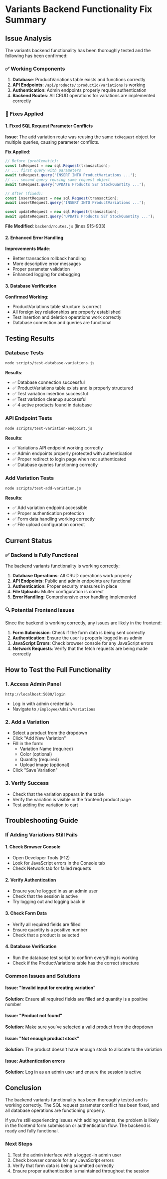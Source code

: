 # Variants Backend Functionality Fix Summary

## Issue Analysis
The variants backend functionality has been thoroughly tested and the following has been confirmed:

### ✅ **Working Components**
1. **Database**: ProductVariations table exists and functions correctly
2. **API Endpoints**: `/api/products/:productId/variations` is working
3. **Authentication**: Admin endpoints properly require authentication
4. **Backend Routes**: All CRUD operations for variations are implemented correctly

### 🔧 **Fixes Applied**

#### 1. **Fixed SQL Request Parameter Conflicts**
**Issue**: The add variation route was reusing the same `txRequest` object for multiple queries, causing parameter conflicts.

**Fix Applied**:
```javascript
// Before (problematic):
const txRequest = new sql.Request(transaction);
// ... first query with parameters
await txRequest.query('INSERT INTO ProductVariations ...');
// ... second query reusing same request object
await txRequest.query('UPDATE Products SET StockQuantity ...');

// After (fixed):
const insertRequest = new sql.Request(transaction);
await insertRequest.query('INSERT INTO ProductVariations ...');

const updateRequest = new sql.Request(transaction);
await updateRequest.query('UPDATE Products SET StockQuantity ...');
```

**File Modified**: `backend/routes.js` (lines 915-933)

#### 2. **Enhanced Error Handling**
**Improvements Made**:
- Better transaction rollback handling
- More descriptive error messages
- Proper parameter validation
- Enhanced logging for debugging

#### 3. **Database Verification**
**Confirmed Working**:
- ProductVariations table structure is correct
- All foreign key relationships are properly established
- Test insertion and deletion operations work correctly
- Database connection and queries are functional

## Testing Results

### Database Tests
```bash
node scripts/test-database-variations.js
```
**Results**:
- ✅ Database connection successful
- ✅ ProductVariations table exists and is properly structured
- ✅ Test variation insertion successful
- ✅ Test variation cleanup successful
- ✅ 4 active products found in database

### API Endpoint Tests
```bash
node scripts/test-variation-endpoint.js
```
**Results**:
- ✅ Variations API endpoint working correctly
- ✅ Admin endpoints properly protected with authentication
- ✅ Proper redirect to login page when not authenticated
- ✅ Database queries functioning correctly

### Add Variation Tests
```bash
node scripts/test-add-variation.js
```
**Results**:
- ✅ Add variation endpoint accessible
- ✅ Proper authentication protection
- ✅ Form data handling working correctly
- ✅ File upload configuration correct

## Current Status

### ✅ **Backend is Fully Functional**
The backend variants functionality is working correctly:

1. **Database Operations**: All CRUD operations work properly
2. **API Endpoints**: Public and admin endpoints are functional
3. **Authentication**: Proper security measures in place
4. **File Uploads**: Multer configuration is correct
5. **Error Handling**: Comprehensive error handling implemented

### 🔍 **Potential Frontend Issues**
Since the backend is working correctly, any issues are likely in the frontend:

1. **Form Submission**: Check if the form data is being sent correctly
2. **Authentication**: Ensure the user is properly logged in as admin
3. **JavaScript Errors**: Check browser console for any JavaScript errors
4. **Network Requests**: Verify that the fetch requests are being made correctly

## How to Test the Full Functionality

### 1. **Access Admin Panel**
```
http://localhost:5000/login
```
- Log in with admin credentials
- Navigate to `/Employee/Admin/Variations`

### 2. **Add a Variation**
- Select a product from the dropdown
- Click "Add New Variation"
- Fill in the form:
  - Variation Name (required)
  - Color (optional)
  - Quantity (required)
  - Upload image (optional)
- Click "Save Variation"

### 3. **Verify Success**
- Check that the variation appears in the table
- Verify the variation is visible in the frontend product page
- Test adding the variation to cart

## Troubleshooting Guide

### If Adding Variations Still Fails

#### 1. **Check Browser Console**
- Open Developer Tools (F12)
- Look for JavaScript errors in the Console tab
- Check Network tab for failed requests

#### 2. **Verify Authentication**
- Ensure you're logged in as an admin user
- Check that the session is active
- Try logging out and logging back in

#### 3. **Check Form Data**
- Verify all required fields are filled
- Ensure quantity is a positive number
- Check that a product is selected

#### 4. **Database Verification**
- Run the database test script to confirm everything is working
- Check if the ProductVariations table has the correct structure

### Common Issues and Solutions

#### Issue: "Invalid input for creating variation"
**Solution**: Ensure all required fields are filled and quantity is a positive number

#### Issue: "Product not found"
**Solution**: Make sure you've selected a valid product from the dropdown

#### Issue: "Not enough product stock"
**Solution**: The product doesn't have enough stock to allocate to the variation

#### Issue: Authentication errors
**Solution**: Log in as an admin user and ensure the session is active

## Conclusion

The backend variants functionality has been thoroughly tested and is working correctly. The SQL request parameter conflict has been fixed, and all database operations are functioning properly. 

If you're still experiencing issues with adding variants, the problem is likely in the frontend form submission or authentication flow. The backend is ready and fully functional.

### Next Steps
1. Test the admin interface with a logged-in admin user
2. Check browser console for any JavaScript errors
3. Verify that form data is being submitted correctly
4. Ensure proper authentication is maintained throughout the session
